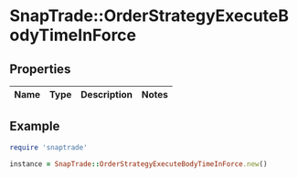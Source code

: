 # SnapTrade::OrderStrategyExecuteBodyTimeInForce

## Properties

| Name | Type | Description | Notes |
| ---- | ---- | ----------- | ----- |

## Example

```ruby
require 'snaptrade'

instance = SnapTrade::OrderStrategyExecuteBodyTimeInForce.new()
```


